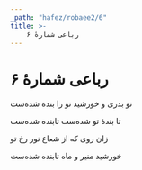```yaml
---
_path: "hafez/robaee2/6"
title: >-
    رباعی شمارهٔ ۶
---
```

# رباعی شمارهٔ ۶

<div class="b" id="bn1"><div class="m1"><p>تو بدری و خورشید تو را بنده شده‌ست</p></div>
<div class="m2"><p>تا بندهٔ تو شده‌ست تابنده شده‌ست</p></div></div>
<div class="b" id="bn2"><div class="m1"><p>زان روی که از شعاع نور رخ تو</p></div>
<div class="m2"><p>خورشید منیر و ماه تابنده شده‌ست</p></div></div>
